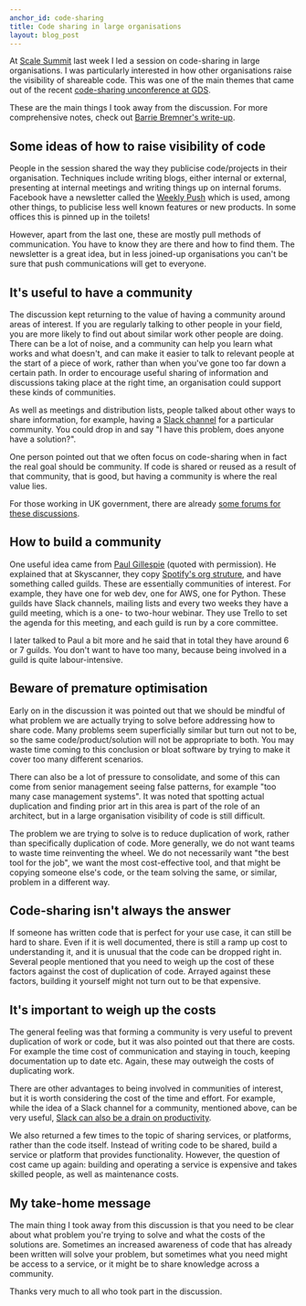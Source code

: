 ```yaml
---
anchor_id: code-sharing
title: Code sharing in large organisations
layout: blog_post
---
```


At [Scale Summit](http://www.scalesummit.org/) last week I led a session on code-sharing in large
organisations. I was particularly interested in how other organisations raise
the visibility of shareable code. This was one of the main themes that came out of the recent [code-sharing unconference at
GDS](https://gdstechnology.blog.gov.uk/2016/03/04/code-sharing-unconference/).

These are the main things I took away from the discussion. For more comprehensive notes, check out [Barrie Bremner's write-up](https://github.com/bazbremner/scalesummit-2016-notes/blob/master/code_sharing.org).

## Some ideas of how to raise visibility of code

People in the session shared the way they publicise code/projects in their organisation. Techniques include writing blogs, either internal or external, presenting at internal meetings and writing things up on internal forums. Facebook have a newsletter called the [Weekly Push](http://blog.newspaperclub.com/2014/04/22/paper-of-the-month-the-weekly-push/) which is used, among other things, to publicise less well known features or new products. In some offices this is pinned up in the toilets!

However, apart from the last one, these are mostly pull methods of communication. You have to know they are there and how to find them. The newsletter is a great idea, but in less joined-up organisations you can't be sure that push communications will get to everyone.

## It's useful to have a community

The discussion kept returning to the value of having a community around areas of interest. If you are regularly talking to other people in your field, you are more likely to find out about similar work other people are doing. There can be a lot of noise, and a community can help you learn what works and what doesn't, and can make it easier to talk to relevant people at the start of a piece of work, rather than when you've gone too far down a certain path. In order to encourage useful sharing of information and discussions taking place at the right time, an organisation could support these kinds of communities.

As well as meetings and distribution lists, people talked about other ways to share information, for example, having a [Slack channel](https://slack.com/) for a particular community. You could drop in and say "I have this problem, does anyone have a solution?".

One person pointed out that we often focus on code-sharing when in fact the real goal should be community. If code is shared or reused as a result of that community, that is good, but having a community is where the real value lies.

For those working in UK government, there are already [some forums for these discussions](https://gdstechnology.blog.gov.uk/join-the-conversation/).

## How to build a community

One useful idea came from [Paul Gillespie](https://twitter.com/bigpg) (quoted with permission). He explained that at Skyscanner, they copy [Spotify's org struture](http://www.scribd.com/doc/113617905/Scaling-Agile-Spotify), and have something called guilds. These are essentially communities of interest. For example, they have one for web dev, one for AWS, one for Python. These guilds have Slack channels, mailing lists and every two weeks they have a guild meeting, which is a one- to two-hour webinar. They use Trello to set the agenda for this meeting, and each guild is run by a core committee.

I later talked to Paul a bit more and he said that in total they have around 6 or 7 guilds. You don't want to have too many, because being involved in a guild is quite labour-intensive.

## Beware of premature optimisation

Early on in the discussion it was pointed out that we should be mindful of what problem we are actually trying to solve before addressing how to share code. Many problems seem superficially similar but turn out not to be, so the same code/product/solution will not be appropriate to both. You may waste time coming to this conclusion or bloat software by trying to make it cover too many different scenarios.

There can also be a lot of pressure to consolidate, and some of this can come from senior management seeing false patterns, for example "too many case management systems". It was noted that spotting actual duplication and finding prior art in this area is part of the role of an architect, but in a large organisation visibility of code is still difficult.

The problem we are trying to solve is to reduce duplication of work, rather than specifically duplication of code. More generally, we do not want teams to waste time reinventing the wheel. We do not necessarily want "the best tool for the job", we want the most cost-effective tool, and that might be copying someone else's code, or the team solving the same, or similar, problem in a different way.

## Code-sharing isn't always the answer

If someone has written code that is perfect for your use case, it can still be hard to share. Even if it is well documented, there is still a ramp up cost to understanding it, and it is unusual that the code can be dropped right in. Several people mentioned that you need to weigh up the cost of these factors against the cost of duplication of code. Arrayed against these factors, building it yourself might not turn out to be that expensive.

## It's important to weigh up the costs

The general feeling was that forming a community is very useful to prevent duplication of work or code, but it was also pointed out that there are costs. For example the time cost of communication and staying in touch, keeping documentation up to date etc. Again, these may outweigh the costs of duplicating work.

There are other advantages to being involved in communities of interest, but it is worth considering the cost of the time and effort. For example, while the idea of a Slack channel for a community, mentioned above, can be very useful, [Slack can also be a drain on productivity](http://m.signalvnoise.com/is-group-chat-making-you-sweat-744659addf7d#.3dhurm2vu).

We also returned a few times to the topic of sharing services, or platforms, rather than the code itself. Instead of writing code to be shared, build a service or platform that provides functionality. However, the question of cost came up again: building and operating a service is expensive and takes skilled people, as well as maintenance costs.

## My take-home message

The main thing I took away from this discussion is that you need to be clear about what problem you're trying to solve and what the costs of the solutions are. Sometimes an increased awareness of code that has already been written will solve your problem, but sometimes what you need might be access to a service, or it might be to share knowledge across a community.

Thanks very much to all who took part in the discussion.
